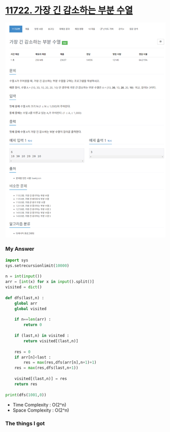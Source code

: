 # [11722. 가장 긴 감소하는 부분 수열](https://www.acmicpc.net/problem/11722)

![image](Problem.png)



### My Answer

```python
import sys
sys.setrecursionlimit(10000)

n = int(input())
arr = [int(x) for x in input().split()]
visited = dict()

def dfs(last,n) : 
    global arr
    global visited
    
    if n==len(arr) : 
        return 0
    
    if (last,n) in visited : 
        return visited[(last,n)]
    
    res = 0
    if arr[n]<last : 
        res = max(res,dfs(arr[n],n+1)+1)
    res = max(res,dfs(last,n+1))
    
    visited[(last,n)] = res
    return res
    
print(dfs(1001,0))
```

* Time Complexity : O(2^n)
* Space Complexity : O(2^n)



### The things I got
